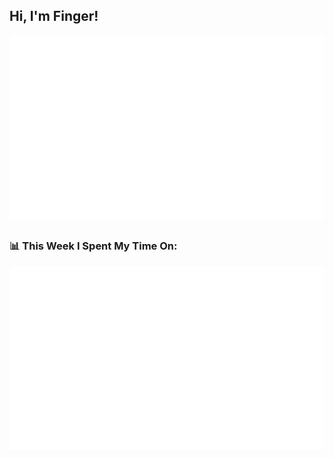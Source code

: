 <h2> Hi, I'm Finger!</h2>

<img align="right" src="https://raw.githubusercontent.com/spianmo/github-stats/master/generated/overview.svg#gh-light-mode-only">

<!-- <img align="right" height="160em" src="https://github-readme-stats-eight-theta.vercel.app/api/top-langs/?username=spianmo&layout=compact&langs_count=8&theme=algolia"/>	 -->
	
```go
package main

type Me struct {
	Name   string
	Job    string
	Code   string
	Skills string
}

func main() {
	me := &Me{
		Name:   "Finger",
		Job:    "Client-side Engineer",
		Code:   "Java, Kotlin, C#, Rust and C++ and Others",
		Skills: "Android, Security, Cross-platform client, NLP, CV, ASR ^o^",
	}
	_ = me
}
```


<h3>📊 This Week I Spent My Time On:</h3>
<img align='right' src="https://raw.githubusercontent.com/spianmo/github-stats/master/generated/languages.svg#gh-light-mode-only">

<!--START_SECTION:waka-->

```txt
Python                 12 hrs 1 min    ██████████▓░░░░░░░░░░░░░░   42.71 %
Kotlin                 8 hrs 27 mins   ███████▓░░░░░░░░░░░░░░░░░   30.05 %
TypeScript             1 hr 32 mins    █▒░░░░░░░░░░░░░░░░░░░░░░░   05.48 %
Java                   1 hr 20 mins    █▒░░░░░░░░░░░░░░░░░░░░░░░   04.78 %
JSON                   1 hr 17 mins    █░░░░░░░░░░░░░░░░░░░░░░░░   04.57 %
```

<!--END_SECTION:waka-->
